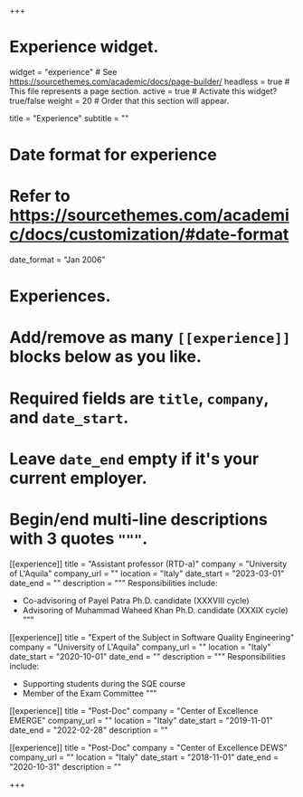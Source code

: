 +++
# Experience widget.
widget = "experience"  # See https://sourcethemes.com/academic/docs/page-builder/
headless = true  # This file represents a page section.
active = true  # Activate this widget? true/false
weight = 20  # Order that this section will appear.

title = "Experience"
subtitle = ""

# Date format for experience
#   Refer to https://sourcethemes.com/academic/docs/customization/#date-format
date_format = "Jan 2006"

# Experiences.
#   Add/remove as many `[[experience]]` blocks below as you like.
#   Required fields are `title`, `company`, and `date_start`.
#   Leave `date_end` empty if it's your current employer.
#   Begin/end multi-line descriptions with 3 quotes `"""`.

[[experience]]
  title = "Assistant professor (RTD-a)"
  company = "University of L'Aquila"
  company_url = ""
  location = "Italy"
  date_start = "2023-03-01"
  date_end = ""
  description = """
  Responsibilities include:

  * Co-advisoring of Payel Patra Ph.D. candidate (XXXVIII cycle)
  * Advisoring of Muhammad Waheed Khan Ph.D. candidate (XXXIX cycle)
  """

[[experience]]
  title = "Expert of the Subject in Software Quality Engineering"
  company = "University of L'Aquila"
  company_url = ""
  location = "Italy"
  date_start = "2020-10-01"
  date_end = ""
  description = """
  Responsibilities include:
  
  * Supporting students during the SQE course
  * Member of the Exam Committee
  """

[[experience]]
  title = "Post-Doc"
  company = "Center of Excellence EMERGE"
  company_url = ""
  location = "Italy"
  date_start = "2019-11-01"
  date_end = "2022-02-28"
  description = ""

[[experience]]
  title = "Post-Doc"
  company = "Center of Excellence DEWS"
  company_url = ""
  location = "Italy"
  date_start = "2018-11-01"
  date_end = "2020-10-31"
  description = ""


+++
